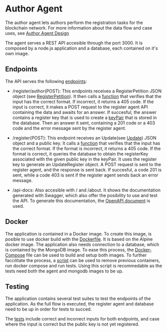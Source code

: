 # Author Agent
The author agent lets authors perform the registration tasks for the blockchain network. For more information about the data flow and case uses, see [Author Agent Design](../../Design/ClientApplication/AuthorAgent)

The agent serves a REST API accesible through the port 3000. It is composed by a node.js application and a database, each contained on it's own image.

## Endpoints

The API serves the following [endpoints](./src/routes/router.js):

- /register/author(POST): This endpoints receives a RegisterPetition JSON object (see [RegisterPetition](../../Design/DataStructures/RegisterAuthorStructures)). It then calls a [function](./src/services/verify-register-petition.js) that verifies that the input has the correct format. If incorrect, it returns a 405 code. If the input is correct, it makes a POST request to the register agent API containing the data and awaits for an answer. If succesful, the answer contains a register key that is used to create a [keyPair](../../Design/DataStructures/RegisterAuthorStructures) that is stored in the database. Then an answer it sent, containing a 201 code or a 403 code and the error message sent by the register agent.

- /register(POST): This endpoint receives an Update(see [Update](../../Design/DataStructures/Update)) JSON object and a public key. It calls a [function](./src/services/verify-update.js) that verifies that the input has the correct format. If the format is incorrect, it returns a 405 code. If the format is correct, it queries the database to obtain the registerKey associated with the given public key in the keyPair. It uses the register key to generate an UpdateRegister object. A POST request is sent to the register agent, and the response is sent back. If succesful, a code 201 is sent, while a code 403 is sent if the register agent sends back an error message.

- /api-docs: Also accesible with / and /about. It shows the documentation generated with Swagger, which also offer the posibility to use and test the API. To generate this documentation, the [OpenAPI document](./author-agent.json) is used.

## Docker

The application is contained in a Docker image. To create this image, is posible to use docker build with the [Dockerfile](./Dockerfile). It is based on the Alpine docker image. The application also needs connection to a database, which is contained by the MongoDB image. To ease this process, the [Docker-Compose](./docker-compose.yml) file can be used to build and setup both images.
To further faccilitate the process, a [script](./src/scripts/build.sh) can be used to remove previous containers, run docker compose and run tests. Using this script is recommedable as the tests need both the agent and mongodb images to be up.

## Testing

The application contains several test suites to test the endpoints of the application. As the full flow is executed, the register agent and database need to be up in order for tests to succed.

The [tests](./src/__tests__/test-endpoints.js) include correct and incorrect inputs for both endpoints, and case where the input is correct but the public key is not yet registered.

